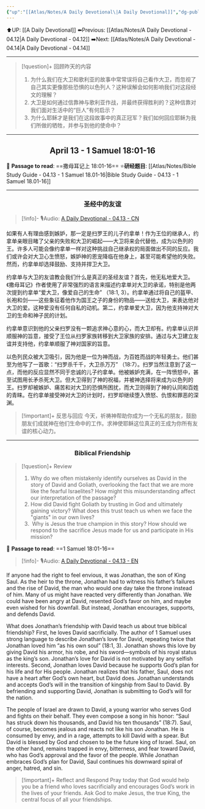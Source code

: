 ```yaml
---
{"up":"[[Atlas/Notes/A Daily Devotional\|A Daily Devotional]]","dg-publish":true,"permalink":"/atlas/notes/a-daily-devotional-04-13/","dgPassFrontmatter":true}
---
```


 ⬆️UP: [[A Daily Devotional]]
⬅️Previous: [[Atlas/Notes/A Daily Devotional - 04.12\|A Daily Devotional - 04.12]]
➡️Next: [[Atlas/Notes/A Daily Devotional - 04.14\|A Daily Devotional - 04.14]]

---

> [!question]+ 回顾昨天的内容
> 1. ⁠为什么我们在大卫和歌利亚的故事中常常误将自己看作大卫，而忽视了自己其实更像那些恐惧的以色列人？这种误解会如何影响我们对这段经文的理解？
> 2. ⁠大卫是如何通过信靠神与歌利亚作战，并最终获得胜利的？这种信靠对我们面对生活中的“巨人”有何启示？
> 3.  ⁠为什么耶稣才是我们在这段故事中的真正冠军？我们如何回应耶稣为我们所做的牺牲，并参与到他的使命中？


---
## <center>April 13 -  1 Samuel 18:01-16</center>

📖 **Passage to read**: ==撒母耳记上 18:01-16==
⭐**研经题目**: [[Atlas/Notes/Bible Study Guide - 04.13 - 1 Samuel 18.01-16\|Bible Study Guide - 04.13 - 1 Samuel 18.01-16]]

---
### <center>圣经中的友谊</center>

> [!info]- 🎙️Audio: [A Daily Devotional - 04.13 - CN]()

如果有人有理由感到嫉妒，那一定是扫罗王的儿子约拿单！作为王位的继承人，约拿单亲眼目睹了父亲的失败和大卫的崛起——大卫将来会代替他，成为以色列的王。许多人可能会像约拿单一样对这种挑战自己继承权的局面做出不同的反应。我们或许会对大卫心生愤怒，嫉妒神的恩宠降临在他身上，甚至可能希望他的失败。然而，约拿单却选择鼓励、支持并捍卫大卫。

约拿单与大卫的友谊教会我们什么是真正的圣经友谊？首先，他无私地爱大卫。《撒母耳记》作者使用了非常强烈的语言来描述约拿单对大卫的承诺，特别是他两次提到约拿单“爱大卫，像爱自己的生命” （18:1, 3）。约拿单通过将自己的盔甲、长袍和剑——这些象征着他作为国王之子的身份的物品——送给大卫，来表达他对大卫的爱。这种爱没有任何自私的动机。第二，约拿单爱大卫，因为他支持神对大卫的生命和神子民的计划。

约拿单意识到他的父亲扫罗没有一颗追求神心意的心，而大卫却有。约拿单认识并顺服神的旨意，接受了王位从扫罗家族转移到大卫家族的安排。通过与大卫建立友谊并支持他，约拿单顺服了神对国家的旨意。

以色列民众被大卫吸引，因为他是一位为神而战，为百姓而战的年轻勇士。他们甚至为他写了一首歌：“扫罗杀千千，大卫杀万万” （18:7）。扫罗当然注意到了这一点，而他的反应显然不同于忠诚的儿子约拿单。他被嫉妒充满，在一阵愤怒中，甚至试图用长矛杀死大卫。但大卫得到了神的祝福，并被神选择将来成为以色列的王。扫罗却被嫉妒、痛苦和对大卫的恐惧所困扰，而大卫则得到了神的认同和百姓的青睐。在约拿单接受神对大卫的计划时，扫罗却继续堕入愤怒、仇恨和罪恶的深渊。

> [!important]+ 反思与回应
今天，祈祷神帮助你成为一个无私的朋友，鼓励朋友们成就神在他们生命中的工作。求神使耶稣这位真正的王成为你所有友谊的核心动力。

---
### <center>Biblical Friendship</center>

> [!question]+ Review
> 1. Why do we often mistakenly identify ourselves as David in the story of David and Goliath, overlooking the fact that we are more like the fearful Israelites? How might this misunderstanding affect our interpretation of the passage?
> 2. How did David fight Goliath by trusting in God and ultimately gaining victory? What does this trust teach us when we face the "giants" in our own lives?
> 3. ⁠ ⁠Why is Jesus the true champion in this story? How should we respond to the sacrifice Jesus made for us and participate in His mission?

📖 **Passage to read**: ==1 Samuel 18:01-16==

> [!info]- 🎙️Audio: [A Daily Devotional - 04.13 - EN]()  

If anyone had the right to feel envious, it was Jonathan, the son of King Saul. As the heir to the throne, Jonathan had to witness his father’s failures and the rise of David, the man who would one day take the throne instead of him. Many of us might have reacted very differently than Jonathan. We could have been angry at David, resented God’s favor on him, and maybe even wished for his downfall. But instead, Jonathan encourages, supports, and defends David.

What does Jonathan’s friendship with David teach us about true biblical friendship? First, he loves David sacrificially. The author of 1 Samuel uses strong language to describe Jonathan’s love for David, repeating twice that Jonathan loved him “as his own soul” (18:1, 3). Jonathan shows this love by giving David his armor, his robe, and his sword—symbols of his royal status as the king’s son. Jonathan’s love for David is not motivated by any selfish interests. Second, Jonathan loves David because he supports God’s plan for his life and for His people.
Jonathan realizes that his father, Saul, does not have a heart after God’s own heart, but David does. Jonathan understands and accepts God’s will in the transition of kingship from Saul to David. By befriending and supporting David, Jonathan is submitting to God’s will for the nation.

The people of Israel are drawn to David, a young warrior who serves God and fights on their behalf. They even compose a song in his honor: “Saul has struck down his thousands, and David his ten thousands” (18:7). Saul, of course, becomes jealous and reacts not like his son Jonathan. He is consumed by envy, and in a rage, attempts to kill David with a spear. But David is blessed by God and chosen to be the future king of Israel. Saul, on the other hand, remains trapped in envy, bitterness, and fear toward David, who has God’s approval and the favor of the people. While Jonathan embraces God’s plan for David, Saul continues his downward spiral of anger, hatred, and sin.

> [!important]+ Reflect and Respond
Pray today that God would help you be a friend who loves sacrificially and encourages God’s work in the lives of your friends. Ask God to make Jesus, the true King, the central focus of all your friendships.


































